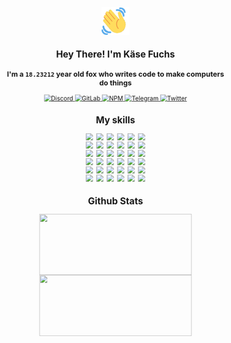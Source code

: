 <div><p align=center><img src=./resources/images/wave.gif width=64px height=64px></p><h2 align=center>Hey There! I'm Käse Fuchs</h2><h3 align=center>I'm a <code>18.23212</code> year old fox who writes code to make computers do things</h3><p align=center><a href=https://discord.com/users/507526681125322772><img alt=Discord src="https://img.shields.io/badge/Discord-5865F2?logo=discord&logoColor=white&style=flat-square#c9889e6363d825a82feed90267a3426c"> </a><a href=https://gitlab.com/kasefuchs><img alt=GitLab src="https://img.shields.io/badge/GitLab-330F63?logo=gitlab&logoColor=white&style=flat-square#c9889e6363d825a82feed90267a3426c"> </a><a href=https://npmjs.com/~kasefuchs><img alt=NPM src="https://img.shields.io/badge/NPM-CB3837?logo=npm&logoColor=white&style=flat-square#c9889e6363d825a82feed90267a3426c"> </a><a href=https://t.me/kasefuchs><img alt=Telegram src="https://img.shields.io/badge/Telegram-2CA5E0?logo=telegram&logoColor=white&style=flat-square#c9889e6363d825a82feed90267a3426c"> </a><a href=https://twitter.com/kasefuchs><img alt=Twitter src="https://img.shields.io/badge/Twitter-1DA1F2?logo=twitter&logoColor=white&style=flat-square#c9889e6363d825a82feed90267a3426c"></a></p><h2 align=center>My skills</h2><p align=center><a href=https://aws.amazon.com/ ><picture><source srcset="https://skillicons.dev/icons?i=aws&theme=dark#c9889e6363d825a82feed90267a3426c" media="(prefers-color-scheme: dark)"><source srcset="https://skillicons.dev/icons?i=aws&theme=light#c9889e6363d825a82feed90267a3426c" media="(prefers-color-scheme: light), (prefers-color-scheme: no-preference)"><img src="https://skillicons.dev/icons?i=aws&theme=light#c9889e6363d825a82feed90267a3426c"></picture></a>&nbsp;&nbsp;<a href=https://en.wikipedia.org/wiki/Bash_(Unix_shell)><picture><source srcset="https://skillicons.dev/icons?i=bash&theme=dark#c9889e6363d825a82feed90267a3426c" media="(prefers-color-scheme: dark)"><source srcset="https://skillicons.dev/icons?i=bash&theme=light#c9889e6363d825a82feed90267a3426c" media="(prefers-color-scheme: light), (prefers-color-scheme: no-preference)"><img src="https://skillicons.dev/icons?i=bash&theme=light#c9889e6363d825a82feed90267a3426c"></picture></a>&nbsp;&nbsp;<a href=https://discord.com/developers/docs><picture><source srcset="https://skillicons.dev/icons?i=bots&theme=dark#c9889e6363d825a82feed90267a3426c" media="(prefers-color-scheme: dark)"><source srcset="https://skillicons.dev/icons?i=bots&theme=light#c9889e6363d825a82feed90267a3426c" media="(prefers-color-scheme: light), (prefers-color-scheme: no-preference)"><img src="https://skillicons.dev/icons?i=bots&theme=light#c9889e6363d825a82feed90267a3426c"></picture></a>&nbsp;&nbsp;<a href=https://www.cloudflare.com/ ><picture><source srcset="https://skillicons.dev/icons?i=cloudflare&theme=dark#c9889e6363d825a82feed90267a3426c" media="(prefers-color-scheme: dark)"><source srcset="https://skillicons.dev/icons?i=cloudflare&theme=light#c9889e6363d825a82feed90267a3426c" media="(prefers-color-scheme: light), (prefers-color-scheme: no-preference)"><img src="https://skillicons.dev/icons?i=cloudflare&theme=light#c9889e6363d825a82feed90267a3426c"></picture></a>&nbsp;&nbsp;<a href=https://en.wikipedia.org/wiki/CSS><picture><source srcset="https://skillicons.dev/icons?i=css&theme=dark#c9889e6363d825a82feed90267a3426c" media="(prefers-color-scheme: dark)"><source srcset="https://skillicons.dev/icons?i=css&theme=light#c9889e6363d825a82feed90267a3426c" media="(prefers-color-scheme: light), (prefers-color-scheme: no-preference)"><img src="https://skillicons.dev/icons?i=css&theme=light#c9889e6363d825a82feed90267a3426c"></picture></a>&nbsp;&nbsp;<a href=https://www.docker.com/ ><picture><source srcset="https://skillicons.dev/icons?i=docker&theme=dark#c9889e6363d825a82feed90267a3426c" media="(prefers-color-scheme: dark)"><source srcset="https://skillicons.dev/icons?i=docker&theme=light#c9889e6363d825a82feed90267a3426c" media="(prefers-color-scheme: light), (prefers-color-scheme: no-preference)"><img src="https://skillicons.dev/icons?i=docker&theme=light#c9889e6363d825a82feed90267a3426c"></picture></a><br><a href=https://www.electronjs.org/ ><picture><source srcset="https://skillicons.dev/icons?i=electron&theme=dark#c9889e6363d825a82feed90267a3426c" media="(prefers-color-scheme: dark)"><source srcset="https://skillicons.dev/icons?i=electron&theme=light#c9889e6363d825a82feed90267a3426c" media="(prefers-color-scheme: light), (prefers-color-scheme: no-preference)"><img src="https://skillicons.dev/icons?i=electron&theme=light#c9889e6363d825a82feed90267a3426c"></picture></a>&nbsp;&nbsp;<a href=https://expressjs.com/ ><picture><source srcset="https://skillicons.dev/icons?i=express&theme=dark#c9889e6363d825a82feed90267a3426c" media="(prefers-color-scheme: dark)"><source srcset="https://skillicons.dev/icons?i=express&theme=light#c9889e6363d825a82feed90267a3426c" media="(prefers-color-scheme: light), (prefers-color-scheme: no-preference)"><img src="https://skillicons.dev/icons?i=express&theme=light#c9889e6363d825a82feed90267a3426c"></picture></a>&nbsp;&nbsp;<a href=https://www.figma.com/ ><picture><source srcset="https://skillicons.dev/icons?i=figma&theme=dark#c9889e6363d825a82feed90267a3426c" media="(prefers-color-scheme: dark)"><source srcset="https://skillicons.dev/icons?i=figma&theme=light#c9889e6363d825a82feed90267a3426c" media="(prefers-color-scheme: light), (prefers-color-scheme: no-preference)"><img src="https://skillicons.dev/icons?i=figma&theme=light#c9889e6363d825a82feed90267a3426c"></picture></a>&nbsp;&nbsp;<a href=https://firebase.google.com/ ><picture><source srcset="https://skillicons.dev/icons?i=firebase&theme=dark#c9889e6363d825a82feed90267a3426c" media="(prefers-color-scheme: dark)"><source srcset="https://skillicons.dev/icons?i=firebase&theme=light#c9889e6363d825a82feed90267a3426c" media="(prefers-color-scheme: light), (prefers-color-scheme: no-preference)"><img src="https://skillicons.dev/icons?i=firebase&theme=light#c9889e6363d825a82feed90267a3426c"></picture></a>&nbsp;&nbsp;<a href=https://flask.palletsprojects.com/ ><picture><source srcset="https://skillicons.dev/icons?i=flask&theme=dark#c9889e6363d825a82feed90267a3426c" media="(prefers-color-scheme: dark)"><source srcset="https://skillicons.dev/icons?i=flask&theme=light#c9889e6363d825a82feed90267a3426c" media="(prefers-color-scheme: light), (prefers-color-scheme: no-preference)"><img src="https://skillicons.dev/icons?i=flask&theme=light#c9889e6363d825a82feed90267a3426c"></picture></a>&nbsp;&nbsp;<a href=https://cloud.google.com/ ><picture><source srcset="https://skillicons.dev/icons?i=gcp&theme=dark#c9889e6363d825a82feed90267a3426c" media="(prefers-color-scheme: dark)"><source srcset="https://skillicons.dev/icons?i=gcp&theme=light#c9889e6363d825a82feed90267a3426c" media="(prefers-color-scheme: light), (prefers-color-scheme: no-preference)"><img src="https://skillicons.dev/icons?i=gcp&theme=light#c9889e6363d825a82feed90267a3426c"></picture></a><br><a href=https://git-scm.com/ ><picture><source srcset="https://skillicons.dev/icons?i=git&theme=dark#c9889e6363d825a82feed90267a3426c" media="(prefers-color-scheme: dark)"><source srcset="https://skillicons.dev/icons?i=git&theme=light#c9889e6363d825a82feed90267a3426c" media="(prefers-color-scheme: light), (prefers-color-scheme: no-preference)"><img src="https://skillicons.dev/icons?i=git&theme=light#c9889e6363d825a82feed90267a3426c"></picture></a>&nbsp;&nbsp;<a href=https://github.com/ ><picture><source srcset="https://skillicons.dev/icons?i=github&theme=dark#c9889e6363d825a82feed90267a3426c" media="(prefers-color-scheme: dark)"><source srcset="https://skillicons.dev/icons?i=github&theme=light#c9889e6363d825a82feed90267a3426c" media="(prefers-color-scheme: light), (prefers-color-scheme: no-preference)"><img src="https://skillicons.dev/icons?i=github&theme=light#c9889e6363d825a82feed90267a3426c"></picture></a>&nbsp;&nbsp;<a href=https://gitlab.com/ ><picture><source srcset="https://skillicons.dev/icons?i=gitlab&theme=dark#c9889e6363d825a82feed90267a3426c" media="(prefers-color-scheme: dark)"><source srcset="https://skillicons.dev/icons?i=gitlab&theme=light#c9889e6363d825a82feed90267a3426c" media="(prefers-color-scheme: light), (prefers-color-scheme: no-preference)"><img src="https://skillicons.dev/icons?i=gitlab&theme=light#c9889e6363d825a82feed90267a3426c"></picture></a>&nbsp;&nbsp;<a href=https://www.heroku.com/ ><picture><source srcset="https://skillicons.dev/icons?i=heroku&theme=dark#c9889e6363d825a82feed90267a3426c" media="(prefers-color-scheme: dark)"><source srcset="https://skillicons.dev/icons?i=heroku&theme=light#c9889e6363d825a82feed90267a3426c" media="(prefers-color-scheme: light), (prefers-color-scheme: no-preference)"><img src="https://skillicons.dev/icons?i=heroku&theme=light#c9889e6363d825a82feed90267a3426c"></picture></a>&nbsp;&nbsp;<a href=https://en.wikipedia.org/wiki/HTML><picture><source srcset="https://skillicons.dev/icons?i=html&theme=dark#c9889e6363d825a82feed90267a3426c" media="(prefers-color-scheme: dark)"><source srcset="https://skillicons.dev/icons?i=html&theme=light#c9889e6363d825a82feed90267a3426c" media="(prefers-color-scheme: light), (prefers-color-scheme: no-preference)"><img src="https://skillicons.dev/icons?i=html&theme=light#c9889e6363d825a82feed90267a3426c"></picture></a>&nbsp;&nbsp;<a href=https://en.wikipedia.org/wiki/JavaScript><picture><source srcset="https://skillicons.dev/icons?i=js&theme=dark#c9889e6363d825a82feed90267a3426c" media="(prefers-color-scheme: dark)"><source srcset="https://skillicons.dev/icons?i=js&theme=light#c9889e6363d825a82feed90267a3426c" media="(prefers-color-scheme: light), (prefers-color-scheme: no-preference)"><img src="https://skillicons.dev/icons?i=js&theme=light#c9889e6363d825a82feed90267a3426c"></picture></a><br><a href=https://en.wikipedia.org/wiki/Linux><picture><source srcset="https://skillicons.dev/icons?i=linux&theme=dark#c9889e6363d825a82feed90267a3426c" media="(prefers-color-scheme: dark)"><source srcset="https://skillicons.dev/icons?i=linux&theme=light#c9889e6363d825a82feed90267a3426c" media="(prefers-color-scheme: light), (prefers-color-scheme: no-preference)"><img src="https://skillicons.dev/icons?i=linux&theme=light#c9889e6363d825a82feed90267a3426c"></picture></a>&nbsp;&nbsp;<a href=https://mui.com/ ><picture><source srcset="https://skillicons.dev/icons?i=materialui&theme=dark#c9889e6363d825a82feed90267a3426c" media="(prefers-color-scheme: dark)"><source srcset="https://skillicons.dev/icons?i=materialui&theme=light#c9889e6363d825a82feed90267a3426c" media="(prefers-color-scheme: light), (prefers-color-scheme: no-preference)"><img src="https://skillicons.dev/icons?i=materialui&theme=light#c9889e6363d825a82feed90267a3426c"></picture></a>&nbsp;&nbsp;<a href=https://en.wikipedia.org/wiki/Markdown><picture><source srcset="https://skillicons.dev/icons?i=md&theme=dark#c9889e6363d825a82feed90267a3426c" media="(prefers-color-scheme: dark)"><source srcset="https://skillicons.dev/icons?i=md&theme=light#c9889e6363d825a82feed90267a3426c" media="(prefers-color-scheme: light), (prefers-color-scheme: no-preference)"><img src="https://skillicons.dev/icons?i=md&theme=light#c9889e6363d825a82feed90267a3426c"></picture></a>&nbsp;&nbsp;<a href=https://www.mongodb.com/ ><picture><source srcset="https://skillicons.dev/icons?i=mongodb&theme=dark#c9889e6363d825a82feed90267a3426c" media="(prefers-color-scheme: dark)"><source srcset="https://skillicons.dev/icons?i=mongodb&theme=light#c9889e6363d825a82feed90267a3426c" media="(prefers-color-scheme: light), (prefers-color-scheme: no-preference)"><img src="https://skillicons.dev/icons?i=mongodb&theme=light#c9889e6363d825a82feed90267a3426c"></picture></a>&nbsp;&nbsp;<a href=https://www.mysql.com/ ><picture><source srcset="https://skillicons.dev/icons?i=mysql&theme=dark#c9889e6363d825a82feed90267a3426c" media="(prefers-color-scheme: dark)"><source srcset="https://skillicons.dev/icons?i=mysql&theme=light#c9889e6363d825a82feed90267a3426c" media="(prefers-color-scheme: light), (prefers-color-scheme: no-preference)"><img src="https://skillicons.dev/icons?i=mysql&theme=light#c9889e6363d825a82feed90267a3426c"></picture></a>&nbsp;&nbsp;<a href=https://nextjs.org/ ><picture><source srcset="https://skillicons.dev/icons?i=nextjs&theme=dark#c9889e6363d825a82feed90267a3426c" media="(prefers-color-scheme: dark)"><source srcset="https://skillicons.dev/icons?i=nextjs&theme=light#c9889e6363d825a82feed90267a3426c" media="(prefers-color-scheme: light), (prefers-color-scheme: no-preference)"><img src="https://skillicons.dev/icons?i=nextjs&theme=light#c9889e6363d825a82feed90267a3426c"></picture></a><br><a href=https://nodejs.org/en/ ><picture><source srcset="https://skillicons.dev/icons?i=nodejs&theme=dark#c9889e6363d825a82feed90267a3426c" media="(prefers-color-scheme: dark)"><source srcset="https://skillicons.dev/icons?i=nodejs&theme=light#c9889e6363d825a82feed90267a3426c" media="(prefers-color-scheme: light), (prefers-color-scheme: no-preference)"><img src="https://skillicons.dev/icons?i=nodejs&theme=light#c9889e6363d825a82feed90267a3426c"></picture></a>&nbsp;&nbsp;<a href=https://www.postgresql.org/ ><picture><source srcset="https://skillicons.dev/icons?i=postgres&theme=dark#c9889e6363d825a82feed90267a3426c" media="(prefers-color-scheme: dark)"><source srcset="https://skillicons.dev/icons?i=postgres&theme=light#c9889e6363d825a82feed90267a3426c" media="(prefers-color-scheme: light), (prefers-color-scheme: no-preference)"><img src="https://skillicons.dev/icons?i=postgres&theme=light#c9889e6363d825a82feed90267a3426c"></picture></a>&nbsp;&nbsp;<a href=https://learn.microsoft.com/en-us/powershell/ ><picture><source srcset="https://skillicons.dev/icons?i=powershell&theme=dark#c9889e6363d825a82feed90267a3426c" media="(prefers-color-scheme: dark)"><source srcset="https://skillicons.dev/icons?i=powershell&theme=light#c9889e6363d825a82feed90267a3426c" media="(prefers-color-scheme: light), (prefers-color-scheme: no-preference)"><img src="https://skillicons.dev/icons?i=powershell&theme=light#c9889e6363d825a82feed90267a3426c"></picture></a>&nbsp;&nbsp;<a href=https://www.python.org/ ><picture><source srcset="https://skillicons.dev/icons?i=py&theme=dark#c9889e6363d825a82feed90267a3426c" media="(prefers-color-scheme: dark)"><source srcset="https://skillicons.dev/icons?i=py&theme=light#c9889e6363d825a82feed90267a3426c" media="(prefers-color-scheme: light), (prefers-color-scheme: no-preference)"><img src="https://skillicons.dev/icons?i=py&theme=light#c9889e6363d825a82feed90267a3426c"></picture></a>&nbsp;&nbsp;<a href=https://www.raspberrypi.org/ ><picture><source srcset="https://skillicons.dev/icons?i=raspberrypi&theme=dark#c9889e6363d825a82feed90267a3426c" media="(prefers-color-scheme: dark)"><source srcset="https://skillicons.dev/icons?i=raspberrypi&theme=light#c9889e6363d825a82feed90267a3426c" media="(prefers-color-scheme: light), (prefers-color-scheme: no-preference)"><img src="https://skillicons.dev/icons?i=raspberrypi&theme=light#c9889e6363d825a82feed90267a3426c"></picture></a>&nbsp;&nbsp;<a href=https://reactjs.org/ ><picture><source srcset="https://skillicons.dev/icons?i=react&theme=dark#c9889e6363d825a82feed90267a3426c" media="(prefers-color-scheme: dark)"><source srcset="https://skillicons.dev/icons?i=react&theme=light#c9889e6363d825a82feed90267a3426c" media="(prefers-color-scheme: light), (prefers-color-scheme: no-preference)"><img src="https://skillicons.dev/icons?i=react&theme=light#c9889e6363d825a82feed90267a3426c"></picture></a><br><a href=https://redux.js.org/ ><picture><source srcset="https://skillicons.dev/icons?i=redux&theme=dark#c9889e6363d825a82feed90267a3426c" media="(prefers-color-scheme: dark)"><source srcset="https://skillicons.dev/icons?i=redux&theme=light#c9889e6363d825a82feed90267a3426c" media="(prefers-color-scheme: light), (prefers-color-scheme: no-preference)"><img src="https://skillicons.dev/icons?i=redux&theme=light#c9889e6363d825a82feed90267a3426c"></picture></a>&nbsp;&nbsp;<a href=https://en.wikipedia.org/wiki/Regular_expression><picture><source srcset="https://skillicons.dev/icons?i=regex&theme=dark#c9889e6363d825a82feed90267a3426c" media="(prefers-color-scheme: dark)"><source srcset="https://skillicons.dev/icons?i=regex&theme=light#c9889e6363d825a82feed90267a3426c" media="(prefers-color-scheme: light), (prefers-color-scheme: no-preference)"><img src="https://skillicons.dev/icons?i=regex&theme=light#c9889e6363d825a82feed90267a3426c"></picture></a>&nbsp;&nbsp;<a href=https://en.wikipedia.org/wiki/Sass_(stylesheet_language)><picture><source srcset="https://skillicons.dev/icons?i=sass&theme=dark#c9889e6363d825a82feed90267a3426c" media="(prefers-color-scheme: dark)"><source srcset="https://skillicons.dev/icons?i=sass&theme=light#c9889e6363d825a82feed90267a3426c" media="(prefers-color-scheme: light), (prefers-color-scheme: no-preference)"><img src="https://skillicons.dev/icons?i=sass&theme=light#c9889e6363d825a82feed90267a3426c"></picture></a>&nbsp;&nbsp;<a href=https://www.typescriptlang.org/ ><picture><source srcset="https://skillicons.dev/icons?i=ts&theme=dark#c9889e6363d825a82feed90267a3426c" media="(prefers-color-scheme: dark)"><source srcset="https://skillicons.dev/icons?i=ts&theme=light#c9889e6363d825a82feed90267a3426c" media="(prefers-color-scheme: light), (prefers-color-scheme: no-preference)"><img src="https://skillicons.dev/icons?i=ts&theme=light#c9889e6363d825a82feed90267a3426c"></picture></a>&nbsp;&nbsp;<a href=https://unity.com/ ><picture><source srcset="https://skillicons.dev/icons?i=unity&theme=dark#c9889e6363d825a82feed90267a3426c" media="(prefers-color-scheme: dark)"><source srcset="https://skillicons.dev/icons?i=unity&theme=light#c9889e6363d825a82feed90267a3426c" media="(prefers-color-scheme: light), (prefers-color-scheme: no-preference)"><img src="https://skillicons.dev/icons?i=unity&theme=light#c9889e6363d825a82feed90267a3426c"></picture></a>&nbsp;&nbsp;<a href=https://workers.cloudflare.com/ ><picture><source srcset="https://skillicons.dev/icons?i=workers&theme=dark#c9889e6363d825a82feed90267a3426c" media="(prefers-color-scheme: dark)"><source srcset="https://skillicons.dev/icons?i=workers&theme=light#c9889e6363d825a82feed90267a3426c" media="(prefers-color-scheme: light), (prefers-color-scheme: no-preference)"><img src="https://skillicons.dev/icons?i=workers&theme=light#c9889e6363d825a82feed90267a3426c"></picture></a><br></p><h2 align=center>Github Stats</h2><p align=center><picture><source srcset="https://github-readme-stats-kasefuchs.vercel.app/api/?count_private=true&hide_border=true&hide_rank=true&line_height=20&hide_title=true&username=Kasefuchs&theme=dark#c9889e6363d825a82feed90267a3426c" media="(prefers-color-scheme: dark)"><source srcset="https://github-readme-stats-kasefuchs.vercel.app/api/?count_private=true&hide_border=true&hide_rank=true&line_height=20&hide_title=true&username=Kasefuchs&theme=light#c9889e6363d825a82feed90267a3426c" media="(prefers-color-scheme: light), (prefers-color-scheme: no-preference)"><img align=middle width=350 height=140 src="https://github-readme-stats-kasefuchs.vercel.app/api/?count_private=true&hide_border=true&hide_rank=true&line_height=20&hide_title=true&username=Kasefuchs&theme=light#c9889e6363d825a82feed90267a3426c"></picture><picture><source srcset="https://github-readme-stats-kasefuchs.vercel.app/api/top-langs/?count_private=true&hide_border=true&layout=compact&username=Kasefuchs&theme=dark#c9889e6363d825a82feed90267a3426c" media="(prefers-color-scheme: dark)"><source srcset="https://github-readme-stats-kasefuchs.vercel.app/api/top-langs/?count_private=true&hide_border=true&layout=compact&username=Kasefuchs&theme=light#c9889e6363d825a82feed90267a3426c" media="(prefers-color-scheme: light), (prefers-color-scheme: no-preference)"><img align=middle width=350 height=140 src="https://github-readme-stats-kasefuchs.vercel.app/api/top-langs/?count_private=true&hide_border=true&layout=compact&username=Kasefuchs&theme=light#c9889e6363d825a82feed90267a3426c"></picture></p><img src="https://hit.yhype.me/github/profile?user_id=64592097#c9889e6363d825a82feed90267a3426c" alt=""></div>